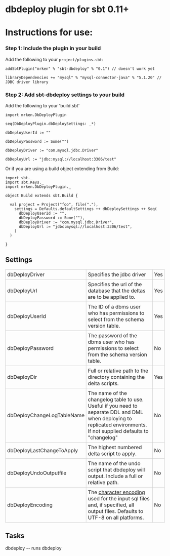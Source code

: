 dbdeploy plugin for sbt 0.11+
====================================

# Instructions for use:

### Step 1: Include the plugin in your build

Add the following to your `project/plugins.sbt`:

    addSbtPlugin("mrken" % "sbt-dbdeploy" % "0.1") // doesn't work yet

    libraryDependencies += "mysql" % "mysql-connector-java" % "5.1.20" // JDBC driver library

### Step 2: Add sbt-dbdeploy settings to your build

Add the following to your 'build.sbt'


    import mrken.DbDeployPlugin

    seq(DbDeployPlugin.dbDeploySettings: _*)

    dbDeployUserId := ""

    dbDeployPassword := Some("")

    dbDeployDriver := "com.mysql.jdbc.Driver"

    dbDeployUrl := "jdbc:mysql://localhost:3306/test"

Or if you are using a build object extending from Build:

    import sbt._
    import sbt.Keys._
    import mrken.DbDeployPlugin._

    object Build extends sbt.Build {

      val project = Project("foo", file("."),
        settings = Defaults.defaultSettings ++ dbDeploySettings ++ Seq(
          dbDeployUserId := "",
          dbDeployPassword := Some(""),
          dbDeployDriver := "com.mysql.jdbc.Driver",
          dbDeployUrl := "jdbc:mysql://localhost:3306/test",
        )
      )

    }


## Settings

<table>
    <tbody>
    <tr>
        <td style="border: 1px solid #ccc; padding: 5px;">dbDeployDriver</td>
        <td style="border: 1px solid #ccc; padding: 5px;"> Specifies the jdbc driver</td>
        <td style="border: 1px solid #ccc; padding: 5px;"> Yes</td>
    </tr>
    <tr>
        <td style="border: 1px solid #ccc; padding: 5px;">dbDeployUrl</td>
        <td style="border: 1px solid #ccc; padding: 5px;">Specifies the url of the database that the deltas are to be
            applied to.
        </td>
        <td style="border: 1px solid #ccc; padding: 5px;">Yes</td>
    </tr>
    <tr>
        <td style="border: 1px solid #ccc; padding: 5px;">dbDeployUserId</td>
        <td style="border: 1px solid #ccc; padding: 5px;">The ID of a dbms user who has permissions to select from the
            schema version table.
        </td>
        <td style="border: 1px solid #ccc; padding: 5px;">Yes</td>
    </tr>
    <tr>
        <td style="border: 1px solid #ccc; padding: 5px;">dbDeployPassword</td>
        <td style="border: 1px solid #ccc; padding: 5px;">The password of the dbms user who has permissions to select
            from the schema version table.
        </td>
        <td style="border: 1px solid #ccc; padding: 5px;">No</td>
    </tr>
    <tr>
        <td style="border: 1px solid #ccc; padding: 5px;">dbDeployDir</td>
        <td style="border: 1px solid #ccc; padding: 5px;">Full or relative path to the directory containing the delta
            scripts.
        </td>
        <td style="border: 1px solid #ccc; padding: 5px;">Yes</td>
    </tr>
    <tr>
        <td style="border: 1px solid #ccc; padding: 5px;">dbDeployChangeLogTableName</td>
        <td style="border: 1px solid #ccc; padding: 5px;">The name of the changelog table to use. Useful if you need to
            separate DDL and DML when deploying to replicated environments. If not supplied defaults to "changelog"
        </td>
        <td style="border: 1px solid #ccc; padding: 5px;">No</td>
    </tr>
    <tr>
        <td style="border: 1px solid #ccc; padding: 5px;">dbDeployLastChangeToApply</td>
        <td style="border: 1px solid #ccc; padding: 5px;">The highest numbered delta script to apply.</td>
        <td style="border: 1px solid #ccc; padding: 5px;">No</td>
    </tr>
    <tr>
        <td style="border: 1px solid #ccc; padding: 5px;">dbDeployUndoOutputfile</td>
        <td style="border: 1px solid #ccc; padding: 5px;">The name of the undo script that dbdeploy will output. Include
            a full or relative path.
        </td>
        <td style="border: 1px solid #ccc; padding: 5px;">No</td>
    </tr>
    <tr>
        <td style="border: 1px solid #ccc; padding: 5px;">dbDeployEncoding</td>
        <td style="border: 1px solid #ccc; padding: 5px;"> The <a
                href="http://download.oracle.com/javase/6/docs/api/java/nio/charset/Charset.html" rel="nofollow">character
            encoding</a> used for the input sql files and, if specified, all output files. Defaults to UTF-8 on all
            platforms.
        </td>
        <td style="border: 1px solid #ccc; padding: 5px;">No</td>
    </tr>
    </tbody>
</table>

## Tasks

dbdeploy -- runs dbdeploy



